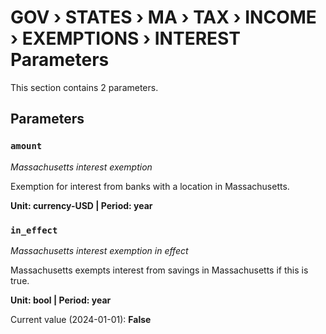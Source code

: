 # GOV › STATES › MA › TAX › INCOME › EXEMPTIONS › INTEREST Parameters

This section contains 2 parameters.

## Parameters

### `amount`
*Massachusetts interest exemption*

Exemption for interest from banks with a location in Massachusetts.

**Unit: currency-USD | Period: year**


### `in_effect`
*Massachusetts interest exemption in effect*

Massachusetts exempts interest from savings in Massachusetts if this is true.

**Unit: bool | Period: year**

Current value (2024-01-01): **False**


